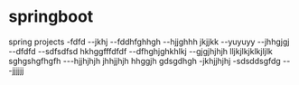 # springboot
spring projects
-fdfd
--jkhj
--fddhfghhgh
--hjjghhh jkjjkk
--yuyuyy
--jhhgjgj
--dfdfd
--sdfsdfsd hkhggfffdfdf
--dfhghjghkhlkj
--gjgjhjhjh lljkjlkjklkjljlk sghgshgfhgfh
---hjjhjhjh
jhhjjhjh hhggjh
gdsgdhgh
-jkhjjhjhj
-sdsddsgfdg
---jjjjjj

